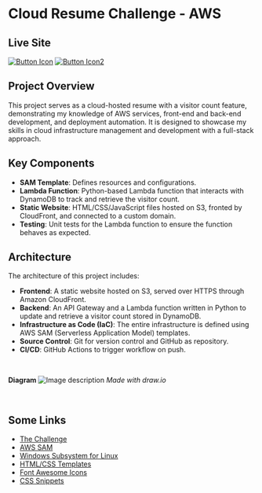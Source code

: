 # Cloud Resume Challenge - AWS

## Live Site

[![Button Icon]](https://cetienne.cloud)
[![Button Icon2]](https://dev.to/etienneci/serverless-cloud-resume-challenge-4ic7)

<!----------------------------------------------------------------------------->
[Link]: # 'Link with example title.'
<!---------------------------------[ Buttons ]--------------------------------->
[Button Icon]: https://img.shields.io/badge/Site-37a779?style=for-the-badge
[Button Icon2]: https://img.shields.io/badge/Blog-37a779?style=for-the-badge

## Project Overview

This project serves as a cloud-hosted resume with a visitor count feature, demonstrating my knowledge of AWS services, front-end and back-end development, and deployment automation. It is designed to showcase my skills in cloud infrastructure management and development with a full-stack approach.

## Key Components

- **SAM Template**: Defines resources and configurations.
- **Lambda Function**: Python-based Lambda function that interacts with DynamoDB to track and retrieve the visitor count.
- **Static Website**: HTML/CSS/JavaScript files hosted on S3, fronted by CloudFront, and connected to a custom domain.
- **Testing**: Unit tests for the Lambda function to ensure the function behaves as expected.

## Architecture

The architecture of this project includes:

- **Frontend**: A static website hosted on S3, served over HTTPS through Amazon CloudFront.
- **Backend**: An API Gateway and a Lambda function written in Python to update and retrieve a visitor count stored in DynamoDB.
- **Infrastructure as Code (IaC)**: The entire infrastructure is defined using AWS SAM (Serverless Application Model) templates.
- **Source Control**: Git for version control and GitHub as repository.
- **CI/CD**: GitHub Actions to trigger workflow on push.

<br>

**Diagram**
![Image description](https://dev-to-uploads.s3.amazonaws.com/uploads/articles/u76smf6r6f8a6fundjm3.jpg)
*Made with draw.io*

<br>

## Some Links

- [The Challenge](https://cloudresumechallenge.dev/docs/the-challenge/aws/#7-javascript)
- [AWS SAM](https://aws.amazon.com/serverless/sam/)
- [Windows Subsystem for Linux](https://learn.microsoft.com/en-us/windows/wsl/install)
- [HTML/CSS Templates](https://bootstrapmade.com/)
- [Font Awesome Icons](https://fontawesome.com/icons)
- [CSS Snippets](https://freefrontend.com/css-cards/)


